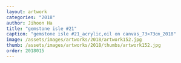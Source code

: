 ```yaml
---
layout: artwork
categories: "2018"
author: Jihoon Ha
title: "gemstone isle #21"
caption: "gemstone isle #21_acrylic,oil on canvas_73×73㎝_2018"
image: /assets/images/artworks/2018/artwork152.jpg
thumb: /assets/images/artworks/2018/thumbs/artwork152.jpg
order: 2018015
---
```

